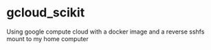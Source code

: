 # gcloud_scikit
Using google compute cloud with a docker image and a reverse sshfs mount to my home computer

